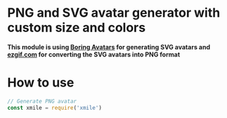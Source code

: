 # PNG and SVG avatar generator with custom size and colors
**This module is using [Boring Avatars](https://boringavatars.com) for generating SVG avatars and [ezgif.com](https://ezgif.com) for converting the SVG avatars into PNG format**

# How to use
```javascript
// Generate PNG avatar
const xmile = require('xmile')

```